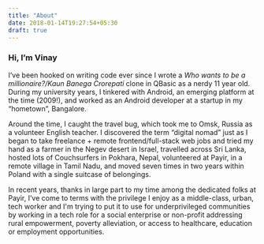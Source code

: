 ```yaml
---
title: "About"
date: 2018-01-14T19:27:54+05:30
draft: true
---
```



### Hi, I’m Vinay

I’ve been hooked on writing code ever since I wrote a *Who wants to be a millionaire?/Kaun Banega Crorepati* clone in QBasic as a nerdy 11 year old. During my university years, I tinkered with Android, an emerging platform at the time (2009!), and worked as an Android developer at a startup in my “hometown”, Bangalore.

Around the time, I caught the travel bug, which took me to Omsk, Russia as a volunteer English teacher. I discovered the term “digital nomad” just as I began to take freelance + remote frontend/full-stack web jobs and tried my hand as a farmer in the Negev desert in Israel, travelled across Sri Lanka, hosted lots of Couchsurfers in Pokhara, Nepal, volunteered at Payir, in a remote village in Tamil Nadu, and moved seven times in two years within Poland with a single suitcase of belongings.

In recent years, thanks in large part to my time among the dedicated folks at Payir, I’ve come to terms with the privilege I enjoy as a middle-class, urban, tech worker and I'm trying to put it to use for underprivileged communities by working in a tech role for a social enterprise or non-profit addressing rural empowerment, poverty alleviation, or access to healthcare, education or employment opportunities.